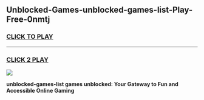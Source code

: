 
## Unblocked-Games-unblocked-games-list-Play-Free-0nmtj
<h3>
<a href="https://premium76.site?title=unblocked-games-list&ref=09A">CLICK TO PLAY</a></h3>
<hr>

<h3>
<a href="https://premium76.site?title=unblocked-games-list&ref=09A">CLICK 2 PLAY</a>
  
</h3>

<a href="https://premium76.site?title=unblocked-games-list&ref=09A"><img src="https://clearcache.store/games.png"></a>


**unblocked-games-list games unblocked: Your Gateway to Fun and Accessible Online Gaming**
